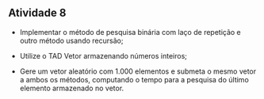## Atividade 8

- Implementar o método de pesquisa binária com laço de repetição e outro método usando recursão;

- Utilize o TAD Vetor armazenando números inteiros;

- Gere um vetor aleatório com 1.000 elementos e submeta o mesmo vetor a ambos os métodos, computando o tempo para a pesquisa do último elemento armazenado no vetor.